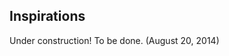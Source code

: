 ## Inspirations

<div class="alert alert-danger" role="alert">Under construction! To be done. (August 20, 2014)</div>
